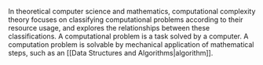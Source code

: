  In theoretical computer science and mathematics, computational complexity theory focuses on classifying computational problems according to their resource usage, and explores the relationships between these classifications. A computational problem is a task solved by a computer. A computation problem is solvable by mechanical application of mathematical steps, such as an [[Data Structures and Algorithms|algorithm]]. 